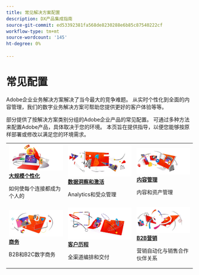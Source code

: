 ```yaml
---
title: 常见解决方案配置
description: DX产品集成指南
source-git-commit: ed53392381fa568de8230288e6b85c87540222cf
workflow-type: tm+mt
source-wordcount: '145'
ht-degree: 0%

---
```



# 常见配置

Adobe企业业务解决方案解决了当今最大的竞争难题。 从实时个性化到全面的内容管理，我们的数字业务解决方案可帮助您提供更好的客户体验等等。

部分提供了按解决方案类别分组的Adobe企业产品的常见配置。  可通过多种方法来配置Adobe产品，具体取决于您的环境。  本页旨在提供指导，以便您能够按原样部署或修改以满足您的环境需求。

<table>
<tr>
   <td>
      <a  href="./personalization.md"><img alt="大规模个性化" src="./assets/personalization.png"/></a>
      <div><strong><a href="./personalization.md">大规模个性化</a></strong></div>
      <p>
        如何使每个连接都成为个人的
      </p>
   </td>
   <td>
      <a  href="./data-insights.md"><img alt="数据洞察和激活" src="./assets/data-insights.png"/></a>
      <div><strong><a href="./data-insights.md"> 数据洞察和激活</a></strong></div>
      <p>
        Analytics和受众管理
      </p>
   </td>  
   <td>
      <a  href="./content-management.md"><img alt="内容管理" src="./assets/content-management.png"/></a>
      <div><strong><a href="./content-management.md">内容管理</a></strong></div>
      <p>
        内容和资产管理
      </p>
   </td>
</tr>
<tr>
   <td>
      <a  href="./commerce.md"><img alt="commerce" src="./assets/commerce.png"/></a>
      <div><strong><a href="./commerce.md">商务</a></strong></div>
      <p>
        B2B和B2C数字商务
      </p>
   </td>
   <td>
      <a  href="./customer-journeys.md"><img alt="customer-journey" src="./assets/customer-journeys.png"/></a>
      <div><strong><a href="./customer-journeys.md">客户历程</a></strong></div>
      <p>
        全渠道编排和交付
      </p> 
    </td>
    <td>
      <a  href="./b2b.md"><img alt="B2b营销" src="./assets/b2b.png"/></a>
      <div><strong><a href="./b2b.md">B2B营销</a></strong></div>
      <p>
        营销自动化与销售合作伙伴关系
      </p>
    </td>
</tr>
</table>
